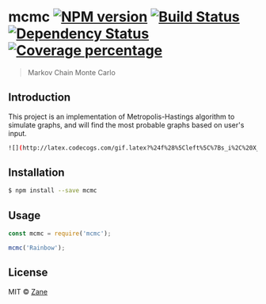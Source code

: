 # mcmc [![NPM version][npm-image]][npm-url] [![Build Status][travis-image]][travis-url] [![Dependency Status][daviddm-image]][daviddm-url] [![Coverage percentage][coveralls-image]][coveralls-url]
> Markov Chain Monte Carlo

## Introduction

This project is an implementation of Metropolis-Hastings algorithm to simulate graphs, and will find the most probable graphs based on user's input.
```sh
![](http://latex.codecogs.com/gif.latex?%24f%28%5Cleft%5C%7Bs_i%2C%20X_i%5Cright%5C%7D%2C%28%5Cleft%5C%7Bs_j%2C%20X_j%5Cright%5C%7D%20%29%20%3D%20e%5E%7B-%28%5Ctheta%28s_i%2C%20Xj%29%20-%5Ctheta%28s_j%2C%20Xi%29/T%7D%24)
```
## Installation

```sh
$ npm install --save mcmc
```

## Usage

```js
const mcmc = require('mcmc');

mcmc('Rainbow');
```
## License

MIT © [Zane]()


[npm-image]: https://badge.fury.io/js/mcmc.svg
[npm-url]: https://npmjs.org/package/mcmc
[travis-image]: https://travis-ci.org/chuangshi167/mcmc.svg?branch=master
[travis-url]: https://travis-ci.org/chuangshi167/mcmc
[daviddm-image]: https://david-dm.org/chuangshi167/mcmc.svg?theme=shields.io
[daviddm-url]: https://david-dm.org/chuangshi167/mcmc
[coveralls-image]: https://coveralls.io/repos/chuangshi167/mcmc/badge.svg
[coveralls-url]: https://coveralls.io/r/chuangshi167/mcmc
